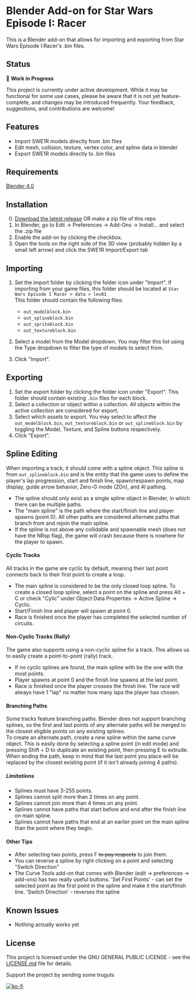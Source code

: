 # Blender Add-on for Star Wars Episode I: Racer
This is a Blender add-on that allows for importing and exporting from Star Wars Episode I:Racer's .bin files. 

## Status

🚧 **Work in Progress**

This project is currently under active development. While it may be functional for some use cases, please be aware that it is not yet feature-complete, and changes may be introduced frequently. Your feedback, suggestions, and contributions are welcome!

## Features
- Import SWE1R models directly from .bin files
- Edit mesh, collision, texture, vertex color, and spline data in blender
- Export SWE1R models directly to .bin files

## Requirements
[Blender 4.0](https://www.blender.org/download/releases/4-0/)

## Installation
0. [Download the latest release](https://github.com/louriccia/blender_swe1r/releases) OR make a zip file of this repo 
1. In Blender, go to Edit -> Preferences -> Add-Ons -> Install... and select the .zip file
2. Enable the add-on by clicking the checkbox.
3. Open the tools on the right side of the 3D view (probably hidden by a small left arrow) and click the SWE1R Import/Export tab

## Importing
1. Set the import folder by clicking the folder icon under "Import". If importing from your game files, this folder should be located at `Star Wars Episode I Racer > data > lev01`</br>This folder should contain the following files:
    * `out_modelblock.bin`
    * `out_splineblock.bin`
    * `out_spriteblock.bin`
    * `out_textureblock.bin`
  
1. Select a model from the Model dropdown. You may filter this list using the Type dropdown to filter the type of models to select from.
2. Click "Import".

## Exporting
1. Set the export folder by clicking the folder icon under "Export". This folder should contain existing `.bin` files for each block. 
2. Select a collection or object within a collection. All objects within the active collection are considered for export.
3. Select which assets to export. You may select to affect the `out_modelblock.bin`, `out_textureblock.bin` or `out_splineblock.bin` by toggling the Model, Texture, and Spline buttons respectively.
4. Click "Export".

## Spline Editing
When importing a track, it should come with a spline object. This spline is from `out_splineblock.bin` and is the entity that the game uses to define the player's lap progression, start and finish line, spawn/respawn points, map display, guide arrow behavior, Zero-G mode (ZOn), and AI pathing. 
* The spline should only exist as a single spline object in Blender, in which there can be multiple paths.
* The "main spline" is the path where the start/finish line and player spawns (point 0). All other paths are considered alternate paths that branch from and rejoin the main spline.
* If the spline is not above any collidable and spawnable mesh (does not have the NRsp flag), the game will crash because there is nowhere for the player to spawn.

#### Cyclic Tracks
All tracks in the game are cyclic by default, meaning their last point connects back to their first point to create a loop.
* The main spline is considered to be the only closed loop spline. To create a closed loop spline, select a point on the spline and press Alt + C or check "Cylic" under Object Data Properties -> Active Spline -> Cyclic.
* Start/Finish line and player will spawn at point 0.
* Race is finished once the player has completed the selected number of circuits.

#### Non-Cyclic Tracks (Rally)
The game also supports using a non-cyclic spline for a track. This allows us to easily create a point-to-point (rally) track.
* If no cyclic splines are found, the main spline with be the one with the most points.
* Player spawns at point 0 and the finish line spawns at the last point. 
* Race is finished once the player crosses the finish line. The race will always have 1 "lap" no matter how many laps the player has chosen.

#### Branching Paths
Some tracks feature branching paths. Blender does not support branching splines, so the first and last points of any alternate paths will be merged to the closest eligible points on any existing splines.  
To create an alternate path, create a new spline within the same curve object. This is easily done by selecting a spline point (in edit mode) and pressing Shift + D to duplicate an existing point, then pressing E to extrude. When ending the path, keep in mind that the last point you place will be replaced by the closest existing point (if it isn't already joining 4 paths).  

##### Limitations
* Splines must have 3-255 points.
* Splines cannot split more than 2 times on any point.
* Splines cannot join more than 4 times on any point.
* Splines cannot have paths that start before and end after the finish line on main spline.
* Splines cannot have paths that end at an earlier point on the main spline than the point where they begin.

#### Other Tips
* After selecting two points, press F ~~to pay respects~~ to join them.
* You can reverse a spline by right clicking on a point and selecting "Switch Direction"
* The Curve Tools add-on that comes with Blender (edit -> preferences -> add-ons) has two really useful buttons. 
'Set First Points' - can set the selected point as the first point in the spline and make it the start/finish line.
'Switch Direction' - reverses the spline

## Known Issues

- Nothing actually works yet

## License

This project is licensed under the GNU GENERAL PUBLIC LICENSE - see the [LICENSE.md]([link-to-license-file](https://github.com/louriccia/blender_swe1r/blob/main/LICENSE)) file for details.

Support the project by sending some truguts</br>

[![ko-fi](https://www.ko-fi.com/img/githubbutton_sm.svg)](https://ko-fi.com/lightningpirate)